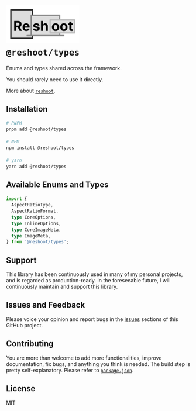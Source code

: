 # <img src="https://raw.githubusercontent.com/billykwok/reshoot/main/logo.png" width="200" alt="Reshoot logo" /><br/>`@reshoot/types`

Enums and types shared across the framework.

You should rarely need to use it directly.

More about [`reshoot`](https://github.com/billykwok/reshoot).

## Installation

```sh
# PNPM
pnpm add @reshoot/types

# NPM
npm install @reshoot/types

# yarn
yarn add @reshoot/types
```

## Available Enums and Types

```ts
import {
  AspectRatioType,
  AspectRatioFormat,
  type CoreOptions,
  type InlineOptions,
  type CoreImageMeta,
  type ImageMeta,
} from '@reshoot/types';
```

## Support

This library has been continuously used in many of my personal projects, and is regarded as production-ready. In the foreseeable future, I will continuously maintain and support this library.

## Issues and Feedback

Please voice your opinion and report bugs in the [issues](https://github.com/billykwok/reshoot/issues) sections of this GitHub project.

## Contributing

You are more than welcome to add more functionalities, improve documentation, fix bugs, and anything you think is needed. The build step is pretty self-explanatory. Please refer to [`package.json`](https://github.com/billykwok/reshoot/blob/main/package.json).

## License

MIT
